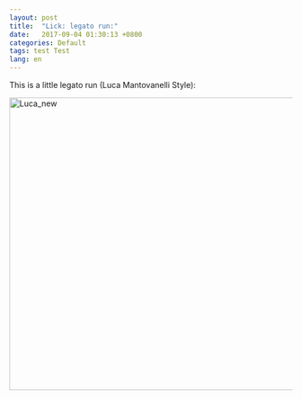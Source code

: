 ```yaml
---
layout: post
title:  "Lick: legato run:"
date:   2017-09-04 01:30:13 +0800
categories: Default
tags: test Test
lang: en
---
```

This is a little legato run (Luca Mantovanelli Style):

<img class="alignnone size-full wp-image-269" src="http://localhost/wordpress/wp-content/uploads/2017/09/luca_new.png" alt="Luca_new" width="806" height="521" />
